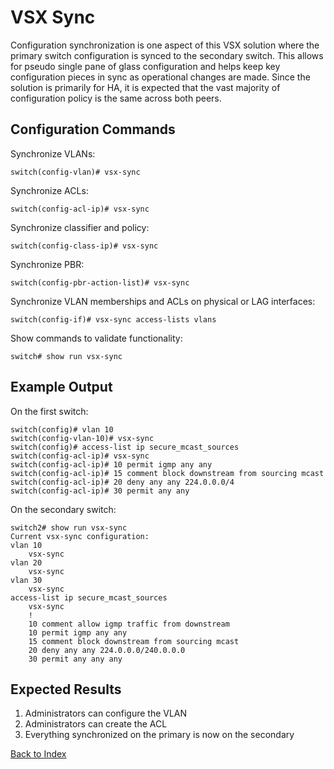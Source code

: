 # VSX Sync 

Configuration synchronization is one aspect of this VSX solution where the primary switch configuration is synced to the secondary switch. This allows for pseudo single pane of glass configuration and helps keep key configuration pieces in sync as operational changes are made. Since the solution is primarily for HA, it is expected that the vast majority of configuration policy is the same across both peers. 

## Configuration Commands 

Synchronize VLANs: 

```text
switch(config-vlan)# vsx-sync
```

Synchronize ACLs: 

```text
switch(config-acl-ip)# vsx-sync
```

Synchronize classifier and policy: 

```text
switch(config-class-ip)# vsx-sync
```

Synchronize PBR: 

```text
switch(config-pbr-action-list)# vsx-sync
```

Synchronize VLAN memberships and ACLs on physical or LAG interfaces: 

```text
switch(config-if)# vsx-sync access-lists vlans
```

Show commands to validate functionality:  

```text
switch# show run vsx-sync
```

## Example Output 

On the first switch: 

```text
switch(config)# vlan 10
switch(config-vlan-10)# vsx-sync
switch(config)# access-list ip secure_mcast_sources
switch(config-acl-ip)# vsx-sync
switch(config-acl-ip)# 10 permit igmp any any
switch(config-acl-ip)# 15 comment block downstream from sourcing mcast
switch(config-acl-ip)# 20 deny any any 224.0.0.0/4
switch(config-acl-ip)# 30 permit any any
```

On the secondary switch: 

```text
switch2# show run vsx-sync
Current vsx-sync configuration:
vlan 10
    vsx-sync
vlan 20
    vsx-sync
vlan 30
    vsx-sync
access-list ip secure_mcast_sources
    vsx-sync
    !
    10 comment allow igmp traffic from downstream
    10 permit igmp any any
    15 comment block downstream from sourcing mcast
    20 deny any any 224.0.0.0/240.0.0.0
    30 permit any any any
```

## Expected Results 

1. Administrators can configure the VLAN
2. Administrators can create the ACL
3. Everything synchronized on the primary is now on the secondary    

[Back to Index](../index.md)